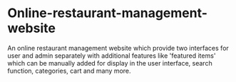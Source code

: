 # Online-restaurant-management-website
An online restaurant management website which provide two interfaces for user and admin separately with additional features like 'featured items' which can be manually added for display in the user interface, search function, categories, cart and many more.

